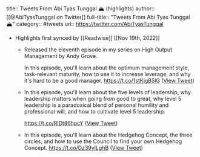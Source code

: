title:: Tweets From Abi Tyas Tunggal 🏔 (highlights)
author:: [[@AbiTyasTunggal on Twitter]]
full-title:: "Tweets From Abi Tyas Tunggal 🏔"
category:: #tweets
url:: https://twitter.com/AbiTyasTunggal

- Highlights first synced by [[Readwise]] [[Nov 19th, 2022]]
	- Released the eleventh episode in my series on High Output Management by Andy Grove.
	  
	  In this episode, you'll learn about the optimum management style, task-relevant maturity, how to use it to increase leverage, and why it's hard to be a good manager.
	  https://t.co/1stKigB5lG ([View Tweet](https://twitter.com/AbiTyasTunggal/status/1449862739539619842))
	- In this episode, you'll learn about the five levels of leadership, why leadership matters when going from good to great, why level 5 leadership is a paradoxical blend of personal humility and professional will, and how to cultivate level 5 leadership. 
	  
	  https://t.co/RIDt86hpcY ([View Tweet](https://twitter.com/AbiTyasTunggal/status/1465091548983357441))
	- In this episode, you'll learn about the Hedgehog Concept, the three circles, and how to use the Council to find your own Hedgehog Concept. 
	  https://t.co/Dz39ylLghB ([View Tweet](https://twitter.com/AbiTyasTunggal/status/1475601882286465024))